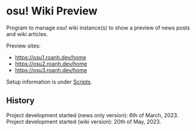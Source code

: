 # osu! Wiki Preview
Program to manage osu! wiki instance(s) to show a preview of news posts and wiki articles.

Preview sites:
- https://osu1.roanh.dev/home
- https://osu2.roanh.dev/home
- https://osu3.roanh.dev/home

Setup information is under [Scripts](Scripts).

## History
Project development started (news only version): 6th of March, 2023.    
Project development started (wiki version): 20th of May, 2023.
